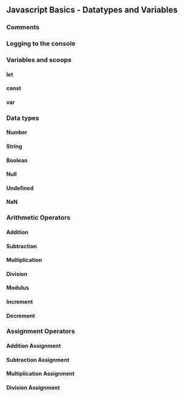 ## Javascript Basics - Datatypes and Variables

### Comments

### Logging to the console

### Variables and scoops
#### let
#### const 
#### var

### Data types
#### Number
#### String
#### Boolean
#### Null
#### Undefined
#### NaN

### Arithmetic Operators
#### Addition
#### Subtraction
#### Multiplication
#### Division
#### Modulus
#### Increment
#### Decrement

### Assignment Operators
#### Addition Assignment
#### Subtraction Assignment
#### Multiplication Assignment
#### Division Assignment